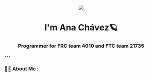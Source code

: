 <div align="center">
<img src="https://media.giphy.com/media/Qo2dupDib32rkTY4hX/giphy.gif"/>
</div>
<h1 align="center">I'm Ana Chávez🪐</h1>
<h3 align="center">Programmer for FRC team 4010 and FTC team 21735</h3>
---

### :woman_technologist: About Me :
